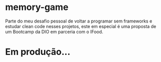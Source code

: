 # memory-game
Parte do meu desafio pessoal de voltar a programar sem frameworks e estudar clean code nesses projetos, este em especial é uma proposta de um Bootcamp da DIO em parceria com o IFood.

# Em produção...

